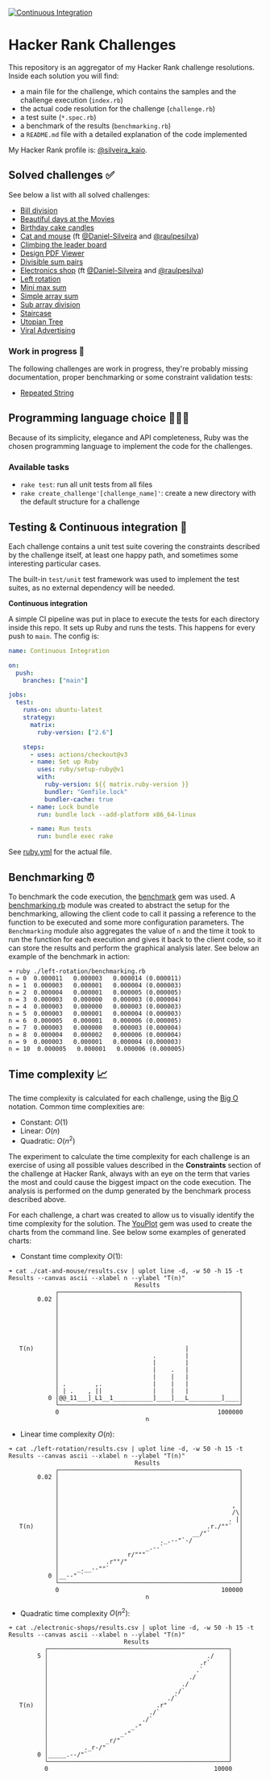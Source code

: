 [![Continuous Integration](https://github.com/kaiosilveira/hacker-rank-challenges/actions/workflows/ruby.yml/badge.svg)](https://github.com/kaiosilveira/hacker-rank-challenges/actions/workflows/ruby.yml)

# Hacker Rank Challenges

This repository is an aggregator of my Hacker Rank challenge resolutions. Inside each solution you will find:

- a main file for the challenge, which contains the samples and the challenge execution (`index.rb`)
- the actual code resolution for the challenge (`challenge.rb`)
- a test suite (`*.spec.rb`)
- a benchmark of the results (`benchmarking.rb`)
- a `README.md` file with a detailed explanation of the code implemented

My Hacker Rank profile is: [@silveira_kaio](https://www.hackerrank.com/silveira_kaio).

## Solved challenges ✅

See below a list with all solved challenges:

- [Bill division](./bill-division/)
- [Beautiful days at the Movies](./beautiful-days/)
- [Birthday cake candles](./birthday-cake-candles/)
- [Cat and mouse](./cat-and-mouse/) (ft [@Daniel-Silveira](https://github.com/Daniel-Silveira) and [@raulpesilva](https://github.com/raulpesilva))
- [Climbing the leader board](./climbing-the-leaderboard/)
- [Design PDF Viewer](./designer-pdf-viewer/)
- [Divisible sum pairs](./divisible-sum-pairs/)
- [Electronics shop](./divisible-sum-pairs/) (ft [@Daniel-Silveira](https://github.com/Daniel-Silveira) and [@raulpesilva](https://github.com/raulpesilva))
- [Left rotation](./left-rotation/)
- [Mini max sum](./mini-max-sum/)
- [Simple array sum](./simple-array-sum/)
- [Sub array division](./sub-array-division/)
- [Staircase](./sub-array-division/)
- [Utopian Tree](./utopian-tree/)
- [Viral Advertising](./viral-advertising/)

### Work in progress 🚧

The following challenges are work in progress, they're probably missing documentation, proper benchmarking or some constraint validation tests:

- [Repeated String](./repeated-string/)

## Programming language choice 👨🏽‍💻

Because of its simplicity, elegance and API completeness, Ruby was the chosen programming language to implement the code for the challenges.

### Available tasks

- `rake test`: run all unit tests from all files
- `rake create_challenge'[challenge_name]'`: create a new directory with the default structure for a challenge

## Testing & Continuous integration 🧪

Each challenge contains a unit test suite covering the constraints described by the challenge itself, at least one happy path, and sometimes some interesting particular cases.

The built-in `test/unit` test framework was used to implement the test suites, as no external dependency will be needed.

**Continuous integration**

A simple CI pipeline was put in place to execute the tests for each directory inside this repo. It sets up Ruby and runs the tests. This happens for every push to `main`. The config is:

```yml
name: Continuous Integration

on:
  push:
    branches: ["main"]

jobs:
  test:
    runs-on: ubuntu-latest
    strategy:
      matrix:
        ruby-version: ["2.6"]

    steps:
      - uses: actions/checkout@v3
      - name: Set up Ruby
        uses: ruby/setup-ruby@v1
        with:
          ruby-version: ${{ matrix.ruby-version }}
          bundler: "Gemfile.lock"
          bundler-cache: true
      - name: Lock bundle
        run: bundle lock --add-platform x86_64-linux

      - name: Run tests
        run: bundle exec rake
```

See [ruby.yml](./.github/workflows/ruby.yml) for the actual file.

## Benchmarking ⏰

To benchmark the code execution, the [benchmark](https://github.com/ruby/benchmark) gem was used. A [benchmarking.rb](./_utils/benchmark.rb) module was created to abstract the setup for the benchmarking, allowing the client code to call it passing a reference to the function to be executed and some more configuration parameters. The `Benchmarking` module also aggregates the value of `n` and the time it took to run the function for each execution and gives it back to the client code, so it can store the results and perform the graphical analysis later. See below an example of the benchmark in action:

```console
➜ ruby ./left-rotation/benchmarking.rb
n = 0  0.000011   0.000003   0.000014 (0.000011)
n = 1  0.000003   0.000001   0.000004 (0.000003)
n = 2  0.000004   0.000001   0.000005 (0.000005)
n = 3  0.000003   0.000000   0.000003 (0.000004)
n = 4  0.000003   0.000000   0.000003 (0.000003)
n = 5  0.000003   0.000001   0.000004 (0.000003)
n = 6  0.000005   0.000001   0.000006 (0.000005)
n = 7  0.000003   0.000000   0.000003 (0.000004)
n = 8  0.000004   0.000002   0.000006 (0.000004)
n = 9  0.000003   0.000001   0.000004 (0.000003)
n = 10  0.000005   0.000001   0.000006 (0.000005)
```

## Time complexity 📈

The time complexity is calculated for each challenge, using the [Big O](https://en.wikipedia.org/wiki/Big_O_notation) notation. Common time complexities are:

- Constant: $O(1)$
- Linear: $O(n)$
- Quadratic: $O(n^2)$

The experiment to calculate the time complexity for each challenge is an exercise of using all possible values described in the **Constraints** section of the challenge at Hacker Rank, always with an eye on the term that varies the most and could cause the biggest impact on the code execution. The analysis is performed on the dump generated by the benchmark process described above.

For each challenge, a chart was created to allow us to visually identify the time complexity for the solution. The [YouPlot](https://github.com/red-data-tools/YouPlot) gem was used to create the charts from the command line. See below some examples of generated charts:

- Constant time complexity $O(1)$:

```console
➜ cat ./cat-and-mouse/results.csv | uplot line -d, -w 50 -h 15 -t Results --canvas ascii --xlabel n --ylabel "T(n)"
                                   Results
             ┌──────────────────────────────────────────────────┐
        0.02 │                                                  │
             │                                                  │
             │                                                  │
             │                                                  │
             │                                                  │
             │                                                  │
             │                                                  │
   T(n)      │                                   |              │
             │                          .        |              │
             │                          |        |              │
             │                          |    .   |              │
             │                          |    |   |              │
             │ .        ,.              |    |   |              │
             │ | .    , ||              |    |   |              │
           0 │@@_11___]_L1__1___________]____]___L_________]____│
             └──────────────────────────────────────────────────┘
             0                                            1000000
                                      n
```

- Linear time complexity $O(n)$:

```console
➜ cat ./left-rotation/results.csv | uplot line -d, -w 50 -h 15 -t Results --canvas ascii --xlabel n --ylabel "T(n)"
                                   Results
             ┌──────────────────────────────────────────────────┐
        0.02 │                                                  │
             │                                                  │
             │                                                  │
             │                                                  │
             │                                                , │
             │                                                /\│
             │                                               . |│
   T(n)      │                                         .r./""`  │
             │                                     __/"`        │
             │                            ._.--"`-/             │
             │                        _.--`                     │
             │                   r/"""                          │
             │             .r""/"                               │
             │     _.__--""`                                    │
           0 │__--" `                                           │
             └──────────────────────────────────────────────────┘
             0                                             100000
                                      n

```

- Quadratic time complexity $O(n^{2})$:

```console
➜ cat ./electronic-shops/results.csv | uplot line -d, -w 50 -h 15 -t Results --canvas ascii --xlabel n --ylabel "T(n)"
                                Results
          ┌──────────────────────────────────────────────────┐
        5 │                                            ./    │
          │                                          .r`     │
          │                                         .`       │
          │                                       ./         │
          │                                     ./           │
          │                                   ./`            │
          │                                 ./`              │
   T(n)   │                              .r"                 │
          │                            ./`                   │
          │                          ./`                     │
          │                       _-"                        │
          │                    _-"                           │
          │                _r/"                              │
          │          ._r-/"                                  │
        0 │_____.--/"`                                       │
          └──────────────────────────────────────────────────┘
          0                                              10000
```

